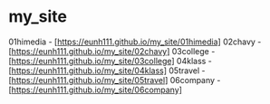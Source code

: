 # my_site
01himedia - [https://eunh111.github.io/my_site/01himedia]
02chavy - [https://eunh111.github.io/my_site/02chavy]
03college - [https://eunh111.github.io/my_site/03college]
04klass - [https://eunh111.github.io/my_site/04klass]
05travel - [https://eunh111.github.io/my_site/05travel]
06company - [https://eunh111.github.io/my_site/06company]
